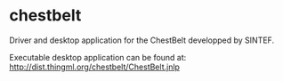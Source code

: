 chestbelt
=========

Driver and desktop application for the ChestBelt developped by SINTEF.

Executable desktop application can be found at: http://dist.thingml.org/chestbelt/ChestBelt.jnlp